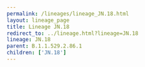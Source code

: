 ```yaml
---
permalink: /lineages/lineage_JN.18.html
layout: lineage_page
title: Lineage JN.18
redirect_to: ../lineage.html?lineage=JN.18
lineage: JN.18
parent: B.1.1.529.2.86.1
children: ['JN.18']
---
```

